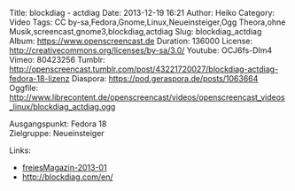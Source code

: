 Title: blockdiag - actdiag
Date: 2013-12-19 16:21
Author: Heiko
Category: Video
Tags: CC by-sa,Fedora,Gnome,Linux,Neueinsteiger,Ogg Theora,ohne Musik,screencast,gnome3,blockdiag,actdiag
Slug: blockdiag_actdiag
Album: https://www.openscreencast.de
Duration: 136000
License: http://creativecommons.org/licenses/by-sa/3.0/
Youtube: OCJ6fs-DIm4
Vimeo: 80423256
Tumblr: http://openscreencast.tumblr.com/post/43221720027/blockdiag-actdiag-fedora-18-lizenz
Diaspora: https://pod.geraspora.de/posts/1063664
Oggfile: http://www.librecontent.de/openscreencast/videos/openscreencast_videos_linux/blockdiag_actdiag.ogg

Ausgangspunkt: Fedora 18  
Zielgruppe: Neueinsteiger  

Links:

  * [freiesMagazin-2013-01](http://www.freiesmagazin.de/freiesMagazin-2013-01 "Link zu freiesmagazin.de" )
  * <http://blockdiag.com/en/>

